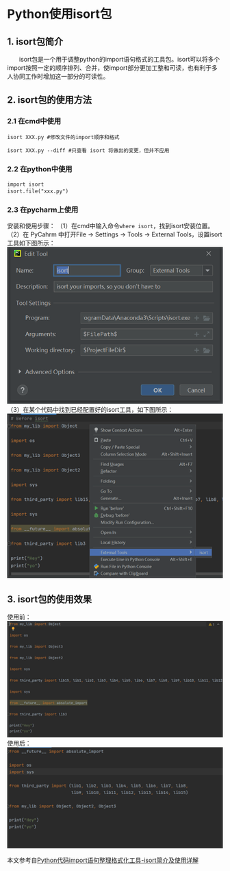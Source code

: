 # Python使用isort包

## 1. isort包简介
&emsp;&emsp;isort包是一个用于调整python的import语句格式的工具包。isort可以将多个import按照一定的顺序排列、合并，使import部分更加工整和可读，也有利于多人协同工作时增加这一部分的可读性。
## 2. isort包的使用方法
### 2.1 在cmd中使用
```
isort XXX.py #修改文件的import顺序和格式
```
```
isort XXX.py --diff #只查看 isort 将做出的变更，但并不应用
```
### 2.2 在python中使用
```
import isort
isort.file("xxx.py")
```
### 2.3 在pycharm上使用
安装和使用步骤：
（1）在cmd中输入命令`where isort`，找到isort安装位置。
（2）在 PyCahrm 中打开File -> Settings -> Tools -> External Tools，设置isort工具如下图所示：
![pic1](set.png)
（3）在某个代码中找到已经配置好的isort工具，如下图所示：
![pic2](isort.png)
## 3. isort包的使用效果
使用前：
![pic3](before.png)
使用后：
![pic4](after.png)

本文参考自[Python代码import语句整理格式化工具-isort简介及使用详解](https://juejin.cn/post/7026151419459665957#heading-4)